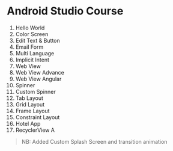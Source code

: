 # Android Studio Course

1. Hello World
2. Color Screen
3. Edit Text & Button
4. Email Form
5. Multi Language
6. Implicit Intent
7. Web View
8. Web View Advance
9. Web View Angular
10. Spinner
11. Custom Spinner
12. Tab Layout
13. Grid Layout
14. Frame Layout
15. Constraint Layout
16. Hotel App
17. RecyclerView A

> NB: Added Custom Splash Screen and transition animation
